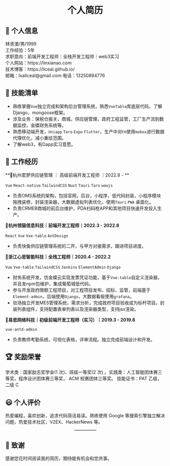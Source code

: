 <h1 style="text-align:center;">个人简历</h1>

## 👤 个人信息														

<div>林贤澳/男/1999</div>
<div>工作经验：5年</div>
<div>求职意向：前端开发工程师｜全栈开发工程师｜web3实习</div>
<div>个人网站：https://linxianao.com</div>
<div>技术博客：https://liceal.github.io/</div>
<div>邮箱：lxaliceal@gmail.com	电话：13250894776</div>

## 🧾 技能清单 

- 熟练掌握`Vue`独立完成和架构后台管理系统，熟悉`VxeTable`库底层代码，了解Django，mongoose框架。
- 涉及业务：保税仓报关，商城，供应链管理，政府工程监管，工厂生产流到数据监控，金蝶财务系统等。
- 熟悉移动端开发，`Uniapp` `Taro` `Expo` `Flutter`，生产中对rn使用`mobox`进行数据代理优化，减小重绘范围。
- 了解web3，有Dapp实习意愿。

## 💼 工作经历

**🏢杭州君梦供应链管理 ｜ 高级前端开发工程师 ｜2022.8 -  **

`Vue` `React-native` `TailwindCSS` `Nuxt` `Tauri` `Taro` `wowjs`

- 负责OMS系统的架构，包括官网，后台，小程序，低代码封装，小程序模块拖拽装修，封装渲染器，大数据虚拟列表优化，使用`Tauri` `PWA` 桌面化。
- 负责CRMEB商城的前后台维护，PDA扫码枪APP和其他项目快速开发投入生产。

**🏢杭州领猫信息科技｜前端开发工程师｜2022.3 - 2022.8**

`React` `Vue` `Vxe-table` `AntDesign`

- 负责快鱼供应链管理系统的二开，与甲方对接需求，跟进项目进度。

**🏢浙江心思智能科技｜全栈工程师｜2020.4 - 2022.2**

`Vue` `Vxe-table` `TailwindCSS` `Jenkins` `ElementAdmin` `Django`

- 财务系统开发，仿金蝶云实现发票凭证功能，基于`Vxe-table`自定义渲染器，并且发npm包维护，集成葡萄城低代码。
- 参与开发政府限额工程项目，对工程项目发布、招标、监管，前端基于`Element-admin`，后端使用`Django`，大数据看板使用`grafana`。
- 驻场独立开发MES管理系统，需求分析，完成政府项目验收成为标杆项目。封装列表组件，支持配置表单列表以及渲染器类型，支持jsx渲染。

**🏢易思网络科技｜初级前端开发工程师（实习）｜2019.3 - 2019.8**

`vue-antd-admin` 

- 负责教师考勤系统，可视化表格，评审流程。独立完成前端设计和开发。

## 🏆 奖励荣誉

学术类：国家励志奖学金(1 次)、班级一等奖(2 次) 。实践类：人工智能团体赛三等奖，程序设计团体赛三等奖， ACM 校赛团体三等奖。 技能证书：PAT 乙级，二级 C

## 😃 个人评价

热爱编程，喜欢创新，追求代码简洁易读。熟练使用 Google 等搜索引擎独立解决问题，热爱技术社区，V2EX、HackerNews 等。

<hr style="display: block;
    width: 14%;
    margin: 0px auto;
    border: 0 none;
    border-top: 3px solid #dededc;">


## 🤝 致谢

感谢您花时间阅读我的简历，期待能有机会和您共事。
